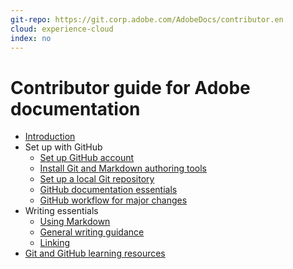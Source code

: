```yaml
---
git-repo: https://git.corp.adobe.com/AdobeDocs/contributor.en
cloud: experience-cloud
index: no
---
```

# Contributor guide for Adobe documentation

+ [Introduction](introduction.md)
+ Set up with GitHub
  + [Set up GitHub account](setup/sign-up.md)
  + [Install Git and Markdown authoring tools](setup/install-tools.md)
  + [Set up a local Git repository](setup/local-repo.md)
  + [GitHub documentation essentials](setup/git-fundamentals.md)
  + [GitHub workflow for major changes](setup/full-workflow.md)
+ Writing essentials
  + [Using Markdown](writing-essentials/using-markdown.md)
  + [General writing guidance](writing-essentials/general-writing-guidance.md)
  + [Linking](writing-essentials/linking.md)
+ [Git and GitHub learning resources](resources.md)
